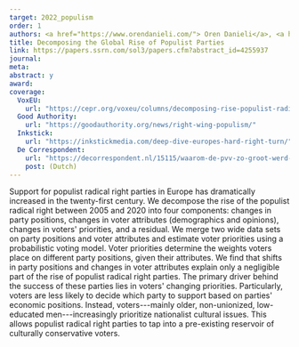 ```yaml
---
target: 2022_populism
order: 1
authors: <a href="https://www.orendanieli.com/"> Oren Danieli</a>, <a href=https://scholar.harvard.edu/gidron/home"> Noam Gidron </a>, and <a href="https://www.shinnosuke-kikuchi.com/"> Shinnosuke Kikuchi</a>
title: Decomposing the Global Rise of Populist Parties
link: https://papers.ssrn.com/sol3/papers.cfm?abstract_id=4255937
journal:
meta:
abstract: y
award: 
coverage:
  VoxEU:
    url: "https://cepr.org/voxeu/columns/decomposing-rise-populist-radical-right-how-changes-priorities-explain-electoral"
  Good Authority:
    url: "https://goodauthority.org/news/right-wing-populism/"
  Inkstick: 
    url: "https://inkstickmedia.com/deep-dive-europes-hard-right-turn/"
  De Correspondent:
    url: "https://decorrespondent.nl/15115/waarom-de-pvv-zo-groot-werd-en-nee-niet-door-geschrapte-buslijnen-guur-neoliberalisme-of-groeiende-ongelijkheid/a46bf847-cc58-042a-37eb-764a39076b8c"
    post: (Dutch)
---
```

Support for populist radical right parties in Europe has dramatically increased in the twenty-first century. We decompose the rise of the populist radical right between 2005 and 2020 into four components: changes in party positions, changes in voter attributes (demographics and opinions), changes in voters' priorities, and a residual. We merge two wide data sets on party positions and voter attributes and estimate voter priorities using a probabilistic voting model. Voter priorities determine the weights voters place on different party positions, given their attributes. We find that shifts in party positions and changes in voter attributes explain only a negligible part of the rise of populist radical right parties. The primary driver behind the success of these parties lies in voters' changing priorities. Particularly, voters are less likely to decide which party to support based on parties' economic positions. Instead, voters---mainly older, non-unionized, low-educated men---increasingly prioritize nationalist cultural issues. This allows populist radical right parties to tap into a pre-existing reservoir of culturally conservative voters.